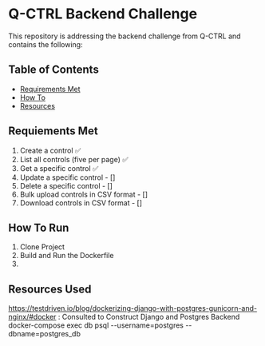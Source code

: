 # Q-CTRL Backend Challenge 
This repository is addressing the backend challenge from Q-CTRL and contains the following: 

## Table of Contents
- [Requirements Met](#Reqs)
- [How To](#Steps)
- [Resources](#Resources)

## Requiements Met
1. Create a control :white_check_mark:
1. List all controls (five per page) :white_check_mark:
1. Get a specific control :white_check_mark:
1. Update a specific control - []
1. Delete a specific control - []
1. Bulk upload controls in CSV format - []
1. Download controls in CSV format - []

## How To Run
1. Clone Project
1. Build and Run the Dockerfile 
1. 

## Resources Used
https://testdriven.io/blog/dockerizing-django-with-postgres-gunicorn-and-nginx/#docker : Consulted to Construct Django and Postgres Backend
docker-compose exec db psql --username=postgres --dbname=postgres_db
 